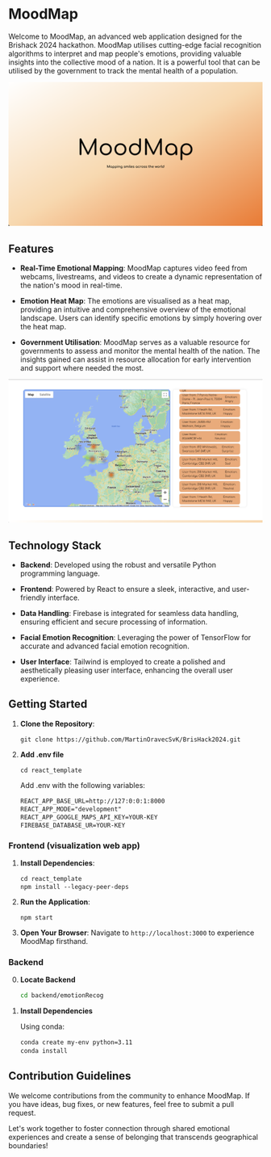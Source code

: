 # MoodMap

Welcome to MoodMap, an advanced web application designed for the Brishack 2024 hackathon. MoodMap utilises cutting-edge facial recognition algorithms to interpret and map people's emotions, providing valuable insights into the collective mood of a nation. It is a powerful tool that can be utilised by the government to track the mental health of a population.

![Example Image](home.png)

## Features

- **Real-Time Emotional Mapping**: MoodMap captures video feed from webcams, livestreams, and videos to create a dynamic representation of the nation's mood in real-time.

- **Emotion Heat Map**: The emotions are visualised as a heat map, providing an intuitive and comprehensive overview of the emotional landscape. Users can identify specific emotions by simply hovering over the heat map.

- **Government Utilisation**: MoodMap serves as a valuable resource for governments to assess and monitor the mental health of the nation. The insights gained can assist in resource allocation for early intervention and support where needed the most.

![Example Image](main.png)

## Technology Stack

- **Backend**: Developed using the robust and versatile Python programming language.

- **Frontend**: Powered by React to ensure a sleek, interactive, and user-friendly interface.

- **Data Handling**: Firebase is integrated for seamless data handling, ensuring efficient and secure processing of information.

- **Facial Emotion Recognition**: Leveraging the power of TensorFlow for accurate and advanced facial emotion recognition.

- **User Interface**: Tailwind is employed to create a polished and aesthetically pleasing user interface, enhancing the overall user experience.

## Getting Started

1. **Clone the Repository**:
   ```
   git clone https://github.com/MartinOravecSvK/BrisHack2024.git
   ```

2. **Add .env file**

   ```
   cd react_template
   ```

   Add .env with the following variables:

   ```
   REACT_APP_BASE_URL=http://127:0:0:1:8000
   REACT_APP_MODE="development"
   REACT_APP_GOOGLE_MAPS_API_KEY=YOUR-KEY
   FIREBASE_DATABASE_UR=YOUR-KEY
   ```

### Frontend (visualization web app)

1. **Install Dependencies**:
   ```
   cd react_template
   npm install --legacy-peer-deps
   ```

2. **Run the Application**:
   ```
   npm start
   ```

3. **Open Your Browser**:
   Navigate to `http://localhost:3000` to experience MoodMap firsthand.



### Backend

0. **Locate Backend**

   ```bash
   cd backend/emotionRecog
   ```

1. **Install Dependencies**

   Using conda:

   ```bash
   conda create my-env python=3.11
   conda install 
   ```

## Contribution Guidelines

We welcome contributions from the community to enhance MoodMap. If you have ideas, bug fixes, or new features, feel free to submit a pull request.

Let's work together to foster connection through shared emotional experiences and create a sense of belonging that transcends geographical boundaries!
